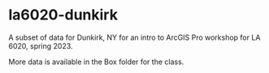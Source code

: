 # la6020-dunkirk

A subset of data for Dunkirk, NY for an intro to ArcGIS Pro workshop for LA 6020, spring 2023.

More data is available in the Box folder for the class.
